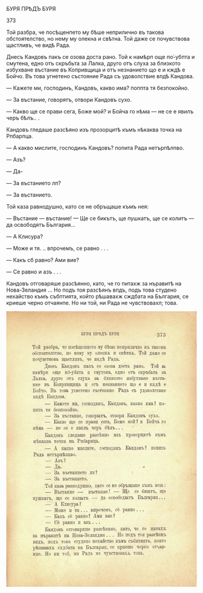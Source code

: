 ﻿БУРЯ ПРѢДЪ БУРЯ

373

Той разбра, че посѣщенпето му бѣше неприлично въ такова обстоятелство, но нему му олекна и свѣтна. Той даже се почувствова щастливъ, че видѣ Рада.

Днесъ Кандовъ пакъ се озова доста рано. Той к намѣрп още по́-убпта и смутена, едно отъ скръбьта за Лалка, друго отъ слуха за близкото избухване въстание въ Копривщица и отъ незнанието що е и кждѣ е Бойчо. Въ това угнетено състояние Рада съ удоволствие впдѣ Кандова.

— Кажете ми, господинъ, Кандовъ, какво има? поппта тя безпокойно.

— За въстание, говорятъ, отвори Кандовъ сухо.

— Какво ще се прави сега, Боже мой? и Бойча го нѣма — не се е явилъ черъ бѣлъ.. .

Кандовъ гледаше разсѣяно изъ прозорцитѣ къмъ нѣкаква точка на Рпбарпца.

— А какво мислите, господинъ Кандовъ? попита Рада нетърпѣлпво.

— Азъ?

— Да-

— За въстанието лп?

— За въстанието.

Той каза равнодушно, като се не обръщаше къмъ нея:

— Въстание — въстание! — Ще се бикътъ, ще пушкатъ, ще се колитъ — да освободятъ България...

— А Клисура?

— Може и тя. .. впрочемъ, се равно . . .

— Какъ сб равно? Ами вие?

— Се равно и азъ . . .

Кандовъ отговаряше разсѣянно, като, че го питахж за нъравитѣ на Нова-Зеландия ... Но подъ тоя разсѣянъ впдъ, подъ това студено нехайство къмъ събптията, който рѣшавахж сждбата на България, се криеше черно отчаянпе. Но ни той, ни Рада не чувствовахл; това.

![original](../images/416.jpg)

